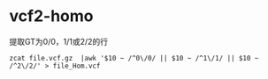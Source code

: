 # vcf2-homo

提取GT为0/0，1/1或2/2的行

~~~
zcat file.vcf.gz  |awk '$10 ~ /^0\/0/ || $10 ~ /^1\/1/ || $10 ~ /^2\/2/' > file_Hom.vcf

~~~
